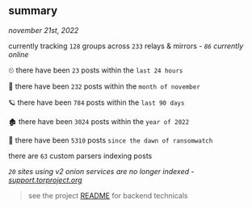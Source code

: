 
## summary
_november 21st, 2022_

currently tracking `128` groups across `233` relays & mirrors - _`86` currently online_

⏲ there have been `23` posts within the `last 24 hours`

🦈 there have been `232` posts within the `month of november`

🪐 there have been `784` posts within the `last 90 days`

🏚 there have been `3024` posts within the `year of 2022`

🦕 there have been `5310` posts `since the dawn of ransomwatch`

there are `63` custom parsers indexing posts

_`20` sites using v2 onion services are no longer indexed - [support.torproject.org](https://support.torproject.org/onionservices/v2-deprecation/)_

> see the project [README](https://github.com/joshhighet/ransomwatch#ransomwatch--) for backend technicals
